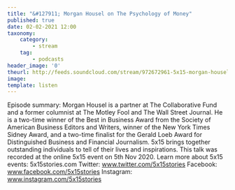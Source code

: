 ```yaml
---
title: "&#127911; Morgan Housel on The Psychology of Money"
published: true
date: 02-02-2021 12:00
taxonomy:
    category:
        - stream
    tag:
        - podcasts
header_image: '0'
theurl: http://feeds.soundcloud.com/stream/972672961-5x15-morgan-housel-on-the-psychology-of-money.mp3
image: 
template: listen
--- 
```

Episode summary: Morgan Housel is a partner at The Collaborative Fund and a former columnist at The Motley Fool and The Wall Street Journal. He is a two-time winner of the Best in Business Award from the Society of American Business Editors and Writers, winner of the New York Times Sidney Award, and a two-time finalist for the Gerald Loeb Award for Distinguished Business and Financial Journalism. 5x15 brings together outstanding individuals to tell of their lives and inspirations. This talk was recorded at the online 5x15 event on 5th Nov 2020. Learn more about 5x15 events: 5x15stories.com Twitter: www.twitter.com/5x15stories Facebook: www.facebook.com/5x15stories Instagram: www.instagram.com/5x15stories
